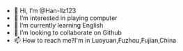 - 👋 Hi, I’m @Han-llz123
- 👀 I’m interested in playing computer
- 🌱 I’m currently learning English
- 💞️ I’m looking to collaborate on Github
- 📫 How to reach me?I'm in Luoyuan,Fuzhou,Fujian,China

<!---
Han-llz123/Han-llz123 is a ✨ special ✨ repository because its `README.md` (this file) appears on your GitHub profile.
You can click the Preview link to take a look at your changes.
--->

